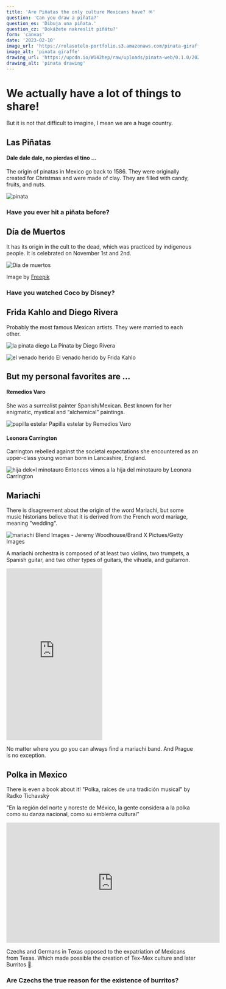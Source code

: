 ```yaml
---
title: 'Are Piñatas the only culture Mexicans have? 🪅'
question: 'Can you draw a piñata?'
question_es: 'Dibuja una piñata.'
question_cz: 'Dokážete nakreslit piňátu?'
form: 'canvas'
date: '2023-02-10'
image_url: 'https://rolasotelo-portfolio.s3.amazonaws.com/pinata-giraffe.png'
image_alt: 'pinata giraffe'
drawing_url: 'https://upcdn.io/W142hep/raw/uploads/pinata-web/0.1.0/2023-03-12/scribble_input_eWxnWMJa.png'
drawing_alt: 'pinata drawing'
---
```


# We actually have a lot of things to share!

But it is not that difficult to imagine, I mean we are a huge country.

## Las Piñatas

#### Dale dale dale, no pierdas el tino ...

The origin of pinatas in Mexico go back to  1586. They were originally created for Christmas and were made of clay. They are filled with candy, fruits, and nuts.

![pinata](https://rolasotelo-portfolio.s3.amazonaws.com/pinatas.jpg)

### Have you ever hit a piñata before?

## Día de Muertos

It has its origin in the cult to the dead, which was practiced by indigenous people. It is celebrated on November 1st and 2nd.

![Dia de muertos](https://rolasotelo-portfolio.s3.amazonaws.com/6093967.jpg)

Image by <a href="https://www.freepik.com/free-vector/hand-drawn-flat-dia-de-muertos-family-home-altar-illustration_19336556.htm?epik=dj0yJnU9ZDNyaFZlWTJMOFZJZ3RMaGhWNUpvLVhMMTFRVHlocE8mcD0wJm49LTBUa2RFTlpTWExZSUswaElodEhuZyZ0PUFBQUFBR1FOejMw">Freepik</a>

### Have you watched Coco by Disney?

## Frida Kahlo and Diego Rivera

Probably the most famous Mexican artists. They were married to each other.

![la pinata diego](https://rolasotelo-portfolio.s3.amazonaws.com/pinata-diego.jpg)
La Pinata by Diego Rivera

![el venado herido](https://rolasotelo-portfolio.s3.amazonaws.com/venadoherido.png)
El venado herido by Frida Kahlo

## But my personal favorites are ...

#### Remedios Varo
She was a surrealist painter Spanish/Mexican. Best known for her enigmatic, mystical and “alchemical” paintings.

![papilla estelar](https://rolasotelo-portfolio.s3.amazonaws.com/papilla-estelar.png)
Papilla estelar by Remedios Varo

#### Leonora Carrington

Carrington rebelled against the societal expectations she encountered as an upper-class young woman born in Lancashire, England.

![hija dek=l minotauro](https://rolasotelo-portfolio.s3.amazonaws.com/hijadelminotauro.jpg)
Entonces vimos a la hija del minotauro by Leonora Carrington

## Mariachi

There is disagreement about the origin of the word Mariachi, but some music historians believe that it is derived from the French word mariage, meaning "wedding".

![mariachi](https://rolasotelo-portfolio.s3.amazonaws.com/mariachi.png)
<span className="text-sm">Blend Images - Jeremy Woodhouse/Brand X Pictues/Getty Images</span>

A mariachi orchestra is composed of at least two violins, two trumpets, a Spanish guitar, and two other types of guitars, the vihuela, and guitarron.

<div className="flex justify-center mx-50">
<iframe width="50%" height="450" scrolling="no" frameBorder="no" allow="autoplay" src="https://w.soundcloud.com/player/?url=https%3A//api.soundcloud.com/playlists/276145987&color=%23ff5500&auto_play=false&hide_related=false&show_comments=true&show_user=true&show_reposts=false&show_teaser=true"></iframe>
</div>

No matter where you go you can always find a mariachi band. And Prague is no exception.

## Polka in Mexico

There is even a book about it!  "Polka, raíces de una tradición musical" by Radko Tichavský

"En la región del norte y noreste de México, la gente considera a la polka como su danza nacional, como su emblema cultural"

<div className="flex justify-center">
<iframe width="560" height="315" src="https://www.youtube.com/embed/51T-ObiJRhY?start=5" title="YouTube video player" frameBorder="0" allow="accelerometer; autoplay; clipboard-write; encrypted-media; gyroscope; picture-in-picture; web-share" allowFullScreen></iframe>
</div>

Czechs and Germans in Texas opposed to the expatriation of Mexicans from Texas. Which made possible the creation of Tex-Mex culture and later Burritos 🌯.

### Are Czechs the true reason for the existence of burritos?